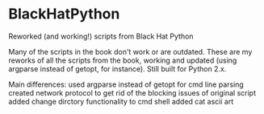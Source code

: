 # BlackHatPython
Reworked (and working!) scripts from Black Hat Python

Many of the scripts in the book don't work or are outdated. These are my reworks of all the scripts from the book, working and updated (using argparse instead of getopt, for instance). Still built for Python 2.x.

Main differences:
  used argparse instead of getopt for cmd line parsing
  created network protocol to get rid of the blocking issues of original script
  added change dirctory functionality to cmd shell
  added cat ascii art
